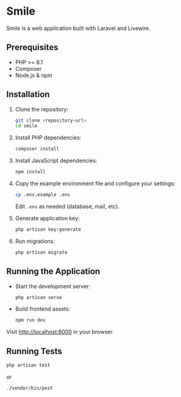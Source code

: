 # Smile

Smile is a web application built with Laravel and Livewire.

## Prerequisites

- PHP >= 8.1
- Composer
- Node.js & npm

## Installation

1. Clone the repository:
   ```bash
   git clone <repository-url>
   cd smile
   ```

2. Install PHP dependencies:
   ```bash
   composer install
   ```

3. Install JavaScript dependencies:
   ```bash
   npm install
   ```

4. Copy the example environment file and configure your settings:
   ```bash
   cp .env.example .env
   ```
   Edit `.env` as needed (database, mail, etc).

5. Generate application key:
   ```bash
   php artisan key:generate
   ```

6. Run migrations:
   ```bash
   php artisan migrate
   ```

## Running the Application

- Start the development server:
  ```bash
  php artisan serve
  ```

- Build frontend assets:
  ```bash
  npm run dev
  ```

Visit [http://localhost:8000](http://localhost:8000) in your browser.

## Running Tests

```bash
php artisan test
```
or
```bash
./vendor/bin/pest
```
